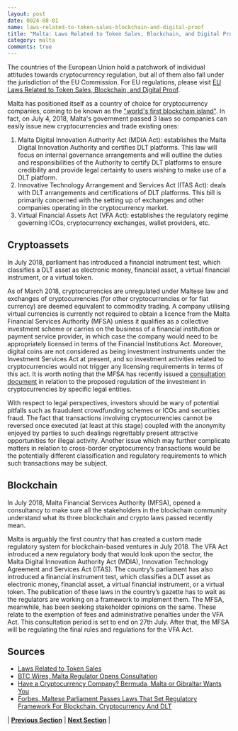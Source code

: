 ```yaml
---
layout: post
date: 0024-08-01
name: laws-related-to-token-sales-blockchain-and-digital-proof
title: "Malta: Laws Related to Token Sales, Blockchain, and Digital Proof"
category: malta
comments: true
---
```


The countries of the European Union hold a patchwork of individual attitudes towards cryptocurrency regulation, but all of them also fall under the jurisdiction of the EU Commission. For EU regulations, please visit [EU Laws Related to Token Sales, Blockchain, and Digital Proof](https://neo-project.github.io/global-blockchain-compliance-hub//europe/europe-laws-token-sales.html).

Malta has positioned itself as a country of choice for cryptocurrency companies, coming to be known as the ["world's first blockchain island"](https://www.forbes.com/sites/rachelwolfson/2018/07/05/maltese-parliament-passes-laws-that-set-regulatory-framework-for-blockchain-cryptocurrency-and-dlt/#30b6122d49ed). In fact, on July 4, 2018, Malta's government passed 3 laws so companies can easily issue new cryptocurrencies and trade existing ones:
1. Malta Digital Innovation Authority Act (MDIA Act): establishes the Malta Digital Innovation Authority and certifies DLT platforms. This law will focus on internal governance arrangements and will outline the duties and responsibilities of the Authority to certify DLT platforms to ensure credibility and provide legal certainty to users wishing to make use of a DLT platform.
2.  Innovative Technology Arrangement and Services Act (ITAS Act): deals with DLT arrangements and certifications of DLT platforms. This bill is primarily concerned with the setting up of exchanges and other companies operating in the cryptocurrency market.
3. Virtual Financial Assets Act (VFA Act): establishes the regulatory regime governing ICOs, cryptocurrency exchanges, wallet providers, etc.

## Cryptoassets 
In July 2018, parliament has introduced a financial instrument test, which classifies a DLT asset as electronic money, financial asset, a virtual financial instrument, or a virtual token. 

As of March 2018, cryptocurrencies are unregulated under Maltese law and exchanges of cryptocurrencies (for other cryptocurrencies or for fiat currency) are deemed equivalent to commodity trading. A company utilising virtual currencies is currently not required to obtain a licence from the Malta Financial Services Authority (MFSA) unless it qualifies as a collective investment scheme or carries on the business of a financial institution or payment service provider, in which case the company would need to be appropriately licensed in terms of the Financial Institutions Act. Moreover, digital coins are not considered as being investment instruments under the Investment Services Act at present, and so investment activities related to cryptocurrencies would not trigger any licensing requirements in terms of this act. It is worth noting that the MFSA has recently issued a [consultation document](http://www.mamotcv.com/resources/news/the-malta-financial-services-authority-launches-a-consultation-documentaimed-at-regulating-collective-investment-schemes-investing-in-virtual-currencies) in relation to the proposed regulation of the investment in cryptocurrencies by specific legal entities.

With respect to legal perspectives, investors should be wary of potential pitfalls such as fraudulent crowdfunding schemes or ICOs and securities fraud. The fact that transactions involving cryptocurrencies cannot be reversed once executed (at least at this stage) coupled with the anonymity enjoyed by parties to such dealings regrettably present attractive opportunities for illegal activity. Another issue which may further complicate matters in relation to cross-border cryptocurrency transactions would be the potentially different classification and regulatory requirements to which such transactions may be subject.

## Blockchain
In July 2018, Malta Financial Services Authority (MFSA), opened a consultancy to make sure all the stakeholders in the blockchain community understand what its three blockchain and crypto laws passed recently mean. 

Malta is arguably the first country that has created a custom made regulatory system for blockchain-based ventures in July 2018. The VFA Act introduced a new regulatory body that would look upon the sector, the Malta Digital Innovation Authority Act (MDIA), Innovation Technology Agreement and Services Act (ITAS). The country’s parliament has also introduced a financial instrument test, which classifies a DLT asset as electronic money, financial asset, a virtual financial instrument, or a virtual token. The publication of these laws in the country’s gazette has to wait as the regulators are working on a framework to implement them. The MFSA, meanwhile, has been seeking stakeholder opinions on the same. These relate to the exemption of fees and administrative penalties under the VFA Act. This consultation period is set to end on 27th July. After that, the MFSA will be regulating the final rules and regulations for the VFA Act.

Sources 
--- 
- [Laws Related to Token Sales](https://www.lexology.com/library/detail.aspx?g=b1fead6f-7cda-4592-8cd9-80ff1896fc36)
- [BTC Wires, Malta Regulator Opens Consultation](https://www.btcwires.com/c-buzz/malta-regulator-opens-consultation/)
- [Have a Cryptocurrency Company? Bermuda, Malta or Gibraltar Wants You](https://www.nytimes.com/2018/07/29/technology/cryptocurrency-bermuda-malta-gibraltar.html)
- [Forbes, Maltese Parliament Passes Laws That Set Regulatory Framework For Blockchain, Cryptocurrency And DLT](https://www.forbes.com/sites/rachelwolfson/2018/07/05/maltese-parliament-passes-laws-that-set-regulatory-framework-for-blockchain-cryptocurrency-and-dlt/#30b6122d49ed)

| **[Previous Section]( https://neo-project.github.io/global-blockchain-compliance-hub//malta/malta-governing-by-law.html)** | **[Next Section]( https://neo-project.github.io/global-blockchain-compliance-hub//malta/malta-securities-related-laws.html)** |
